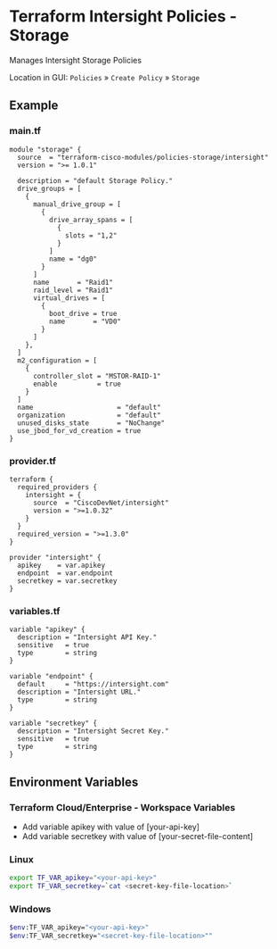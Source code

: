 <!-- BEGIN_TF_DOCS -->
# Terraform Intersight Policies - Storage
Manages Intersight Storage Policies

Location in GUI:
`Policies` » `Create Policy` » `Storage`

## Example

### main.tf
```hcl
module "storage" {
  source  = "terraform-cisco-modules/policies-storage/intersight"
  version = ">= 1.0.1"

  description = "default Storage Policy."
  drive_groups = [
    {
      manual_drive_group = [
        {
          drive_array_spans = [
            {
              slots = "1,2"
            }
          ]
          name = "dg0"
        }
      ]
      name       = "Raid1"
      raid_level = "Raid1"
      virtual_drives = [
        {
          boot_drive = true
          name       = "VD0"
        }
      ]
    },
  ]
  m2_configuration = [
    {
      controller_slot = "MSTOR-RAID-1"
      enable          = true
    }
  ]
  name                     = "default"
  organization             = "default"
  unused_disks_state       = "NoChange"
  use_jbod_for_vd_creation = true
}
```

### provider.tf
```hcl
terraform {
  required_providers {
    intersight = {
      source  = "CiscoDevNet/intersight"
      version = ">=1.0.32"
    }
  }
  required_version = ">=1.3.0"
}

provider "intersight" {
  apikey    = var.apikey
  endpoint  = var.endpoint
  secretkey = var.secretkey
}
```

### variables.tf
```hcl
variable "apikey" {
  description = "Intersight API Key."
  sensitive   = true
  type        = string
}

variable "endpoint" {
  default     = "https://intersight.com"
  description = "Intersight URL."
  type        = string
}

variable "secretkey" {
  description = "Intersight Secret Key."
  sensitive   = true
  type        = string
}
```

## Environment Variables

### Terraform Cloud/Enterprise - Workspace Variables
- Add variable apikey with value of [your-api-key]
- Add variable secretkey with value of [your-secret-file-content]

### Linux
```bash
export TF_VAR_apikey="<your-api-key>"
export TF_VAR_secretkey=`cat <secret-key-file-location>`
```

### Windows
```bash
$env:TF_VAR_apikey="<your-api-key>"
$env:TF_VAR_secretkey="<secret-key-file-location>""
```
<!-- END_TF_DOCS -->